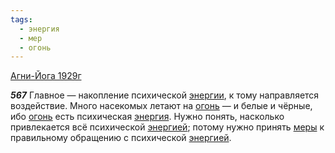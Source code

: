 ```yaml
---
tags:
  - энергия
  - мер
  - огонь
---
```


[Агни-Йога 1929г](https://127.0.0.1:4002/agni/1929)

___567___
Главное — накопление психической [энергии](../../../tags/#[энергия](../../../tags/#энергия)), к тому направляется воздействие. Много насекомых летают на [огонь](../../../tags/#огонь) — и белые и чёрные, ибо [огонь](../../../tags/#огонь) есть психическая [энергия](../../../tags/#энергия). Нужно понять, насколько привлекается всё психической [энергией](../../../tags/#энергия); потому нужно принять [меры](../../../tags/#мер) к правильному обращению с психической [энергией](../../../tags/#энергия).
